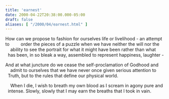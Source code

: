 ```yaml
---
title: 'earnest'
date: 2000-04-22T20:38:00.000-05:00
draft: false
aliases: [ "/2000/04/earnest.html" ]
---
```


How can we propose to fashion for ourselves life or livelihood - an attempt to
        order the pieces of a puzzle when we have neither the will nor the 
        ability to see the portrait for what it might have been rather than what
        has been, in so bleak a way, assembled to represent happiness, laughter - 

And at what juncture do we cease the self-proclamation of Godhood and
        admit to ourselves that we have never once given serious attention to
        Truth, but to the rules that define our physical world.

    When I die, I wish to breath my own blood as I scream in agony pure and
    intense. Slowly, slowly that I may earn the breaths that I took in vain.

